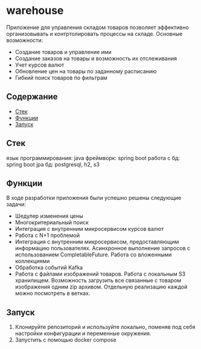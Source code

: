 # warehouse

Приложение для управления складом товаров позволяет эффективно организовывать и контртолировать процессы на складе. 
Основные возможности:
* Создание товаров и управление ими
* Создание заказов на товары и возможность их отслеживания
* Учет курсов валют
* Обновление цен на товары по заданному расписанию
* Гибкий поиск товаров по фильтрам

## Содержание
- [Стек](#стек)
- [Функции](#функции)
- [Запуск](#запуск)

## Стек

язык программирования: java
фреймворк: spring boot
работа с бд: spring boot jpa
бд: postgresql, h2, s3

## Функции

В ходе разработки приложения были успешно решены следующие задачи: 
* Шедулер изменения цены
* Многокритериальный поиск
* Интеграция с внутренним микросервисом курсов валют
* Работа с N+1 проблемой
* Интеграция с внутренним микросервисом, предоставляющим информацию пользователях. Асинхронное выполнение запросов с использованием CompletableFuture. Работа со вложенными коллекциями
* Обработка событий Kafka
* Работа с файлами изображений товаров. Работа с локальным S3 хранилищем. Возможность загрузить все связанные с товаром изображения одним zip архивом.
 Отдельную реализацию каждой можно посмотреть в ветках.

## Запуск

1. Клонируйте репозиторий и используйте локально, поменяв под себя настройки конфигурации и переменные окружения.
2. Запустить с помощью docker compose
